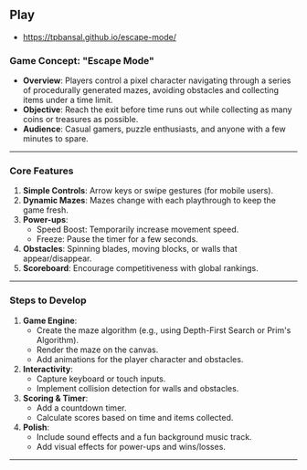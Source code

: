 ## Play 
- https://tpbansal.github.io/escape-mode/

### **Game Concept: "Escape Mode"**
- **Overview**: Players control a pixel character navigating through a series of procedurally generated mazes, avoiding obstacles and collecting items under a time limit.
- **Objective**: Reach the exit before time runs out while collecting as many coins or treasures as possible.
- **Audience**: Casual gamers, puzzle enthusiasts, and anyone with a few minutes to spare.

---

### **Core Features**
1. **Simple Controls**: Arrow keys or swipe gestures (for mobile users).
2. **Dynamic Mazes**: Mazes change with each playthrough to keep the game fresh.
3. **Power-ups**:
   - Speed Boost: Temporarily increase movement speed.
   - Freeze: Pause the timer for a few seconds.
4. **Obstacles**: Spinning blades, moving blocks, or walls that appear/disappear.
5. **Scoreboard**: Encourage competitiveness with global rankings.

---

### **Steps to Develop**
1. **Game Engine**:
   - Create the maze algorithm (e.g., using Depth-First Search or Prim's Algorithm).
   - Render the maze on the canvas.
   - Add animations for the player character and obstacles.
2. **Interactivity**:
   - Capture keyboard or touch inputs.
   - Implement collision detection for walls and obstacles.
3. **Scoring & Timer**:
   - Add a countdown timer.
   - Calculate scores based on time and items collected.
4. **Polish**:
   - Include sound effects and a fun background music track.
   - Add visual effects for power-ups and wins/losses.

---